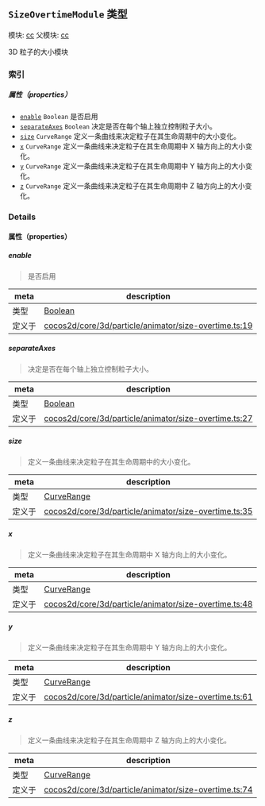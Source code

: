 ## `SizeOvertimeModule` 类型



模块: [cc](../modules/cc.md)
父模块: [cc](../modules/cc.md)


3D 粒子的大小模块



### 索引

##### 属性（properties）

  - [`enable`](#enable) `Boolean` 是否启用
  - [`separateAxes`](#separateaxes) `Boolean` 决定是否在每个轴上独立控制粒子大小。
  - [`size`](#size) `CurveRange` 定义一条曲线来决定粒子在其生命周期中的大小变化。
  - [`x`](#x) `CurveRange` 定义一条曲线来决定粒子在其生命周期中 X 轴方向上的大小变化。
  - [`y`](#y) `CurveRange` 定义一条曲线来决定粒子在其生命周期中 Y 轴方向上的大小变化。
  - [`z`](#z) `CurveRange` 定义一条曲线来决定粒子在其生命周期中 Z 轴方向上的大小变化。





### Details


#### 属性（properties）


##### enable

> 是否启用

| meta | description |
|------|-------------|
| 类型 | <a href="https://developer.mozilla.org/en/JavaScript/Reference/Global_Objects/Boolean" class="crosslink external" target="_blank">Boolean</a> |
| 定义于 | [cocos2d/core/3d/particle/animator/size-overtime.ts:19](https://github.com/cocos-creator/engine/blob/ca662e1d8c009e4c070be6fb12c55967f9cdd6f6/cocos2d/core/3d/particle/animator/size-overtime.ts#L19) |



##### separateAxes

> 决定是否在每个轴上独立控制粒子大小。

| meta | description |
|------|-------------|
| 类型 | <a href="https://developer.mozilla.org/en/JavaScript/Reference/Global_Objects/Boolean" class="crosslink external" target="_blank">Boolean</a> |
| 定义于 | [cocos2d/core/3d/particle/animator/size-overtime.ts:27](https://github.com/cocos-creator/engine/blob/ca662e1d8c009e4c070be6fb12c55967f9cdd6f6/cocos2d/core/3d/particle/animator/size-overtime.ts#L27) |



##### size

> 定义一条曲线来决定粒子在其生命周期中的大小变化。

| meta | description |
|------|-------------|
| 类型 | <a href="../classes/CurveRange.html" class="crosslink">CurveRange</a> |
| 定义于 | [cocos2d/core/3d/particle/animator/size-overtime.ts:35](https://github.com/cocos-creator/engine/blob/ca662e1d8c009e4c070be6fb12c55967f9cdd6f6/cocos2d/core/3d/particle/animator/size-overtime.ts#L35) |



##### x

> 定义一条曲线来决定粒子在其生命周期中 X 轴方向上的大小变化。

| meta | description |
|------|-------------|
| 类型 | <a href="../classes/CurveRange.html" class="crosslink">CurveRange</a> |
| 定义于 | [cocos2d/core/3d/particle/animator/size-overtime.ts:48](https://github.com/cocos-creator/engine/blob/ca662e1d8c009e4c070be6fb12c55967f9cdd6f6/cocos2d/core/3d/particle/animator/size-overtime.ts#L48) |



##### y

> 定义一条曲线来决定粒子在其生命周期中 Y 轴方向上的大小变化。

| meta | description |
|------|-------------|
| 类型 | <a href="../classes/CurveRange.html" class="crosslink">CurveRange</a> |
| 定义于 | [cocos2d/core/3d/particle/animator/size-overtime.ts:61](https://github.com/cocos-creator/engine/blob/ca662e1d8c009e4c070be6fb12c55967f9cdd6f6/cocos2d/core/3d/particle/animator/size-overtime.ts#L61) |



##### z

> 定义一条曲线来决定粒子在其生命周期中 Z 轴方向上的大小变化。

| meta | description |
|------|-------------|
| 类型 | <a href="../classes/CurveRange.html" class="crosslink">CurveRange</a> |
| 定义于 | [cocos2d/core/3d/particle/animator/size-overtime.ts:74](https://github.com/cocos-creator/engine/blob/ca662e1d8c009e4c070be6fb12c55967f9cdd6f6/cocos2d/core/3d/particle/animator/size-overtime.ts#L74) |






